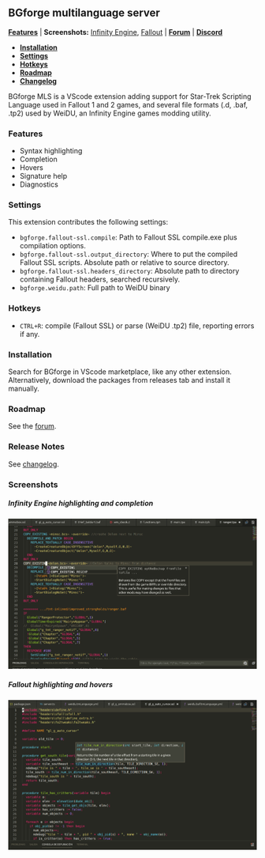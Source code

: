 ## BGforge multilanguage server

[__Features__](#features)
 | __Screenshots:__ [Infinity Engine](#infinity-engine-highlighting-and-completion), [Fallout](#fallout-highlighting-and-hovers)
 | [__Forum__](https://forum.bgforge.net/viewforum.php?f=35)
 | [__Discord__](https://discord.gg/4Yqfggm)

* [__Installation__](#installation)
* [__Settings__](#settings)
* [__Hotkeys__](#hotkeys)
* [__Roadmap__](#roadmap)
* [__Changelog__](#release-notes)


BGforge MLS is a VScode extension adding support for Star-Trek Scripting Language used in Fallout 1 and 2 games, and several file formats (.d, .baf, .tp2) used by WeiDU, an Infinity Engine games modding utility.

### Features

* Syntax highlighting
* Completion
* Hovers
* Signature help
* Diagnostics

### Settings

This extension contributes the following settings:

* `bgforge.fallout-ssl.compile`: Path to Fallout SSL compile.exe plus compilation options.
* `bgforge.fallout-ssl.output_directory`:  Where to put the compiled Fallout SSL scripts. Absolute path or relative to source directory.
* `bgforge.fallout-ssl.headers_directory`: Absolute path to directory containing Fallout headers, searched recursively.
* `bgforge.weidu.path`: Full path to WeiDU binary

### Hotkeys
* `CTRL+R`: compile (Fallout SSL) or parse (WeiDU .tp2) file, reporting errors if any.

### Installation
Search for BGforge in VScode marketplace, like any other extension. Alternatively, download the packages from releases tab and install it manually.

### Roadmap
See the [forum](https://forum.bgforge.net/viewtopic.php?f=35&t=174&p=506).

### Release Notes
See [changelog](CHANGELOG.md).

### Screenshots
##### Infinity Engine highlighting and completion

![infinity highlighting and completion example](resources/infinity.png)

##### Fallout highlighting and hovers

![fallout highlighting and hover example](resources/fallout.png)
